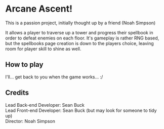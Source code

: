 # Arcane Ascent!

This is a passion project, initially thought up by a friend (Noah Simpson) 

It allows a player to traverse up a tower and progress their spellbook in order to defeat enemies on each floor. 
It's gameplay is rather RNG based, but the spellbooks page creation is down to the players choice, leaving room for player skill to shine as well.

## How to play

I'll... get back to you when the game works... :/

## Credits

Lead Back-end Developer: Sean Buck \
Lead Front-end Developer: Sean Buck (but may look for someone to tidy up) \
Director: Noah Simpson
